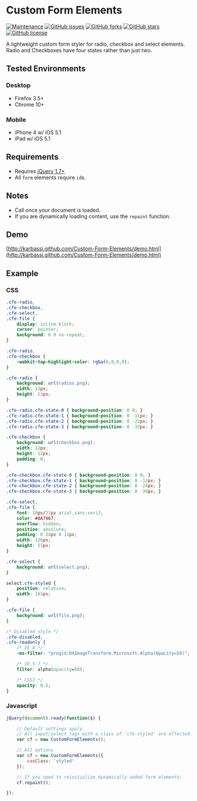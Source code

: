 # Custom Form Elements

[![Maintenance]](https://github.com/karbassi/Custom-Form-Elements/)
[![GitHub issues]](https://github.com/karbassi/Custom-Form-Elements/issues)
[![GitHub forks]](https://github.com/karbassi/Custom-Form-Elements/network)
[![GitHub stars]](https://github.com/karbassi/Custom-Form-Elements/stargazers)
[![GitHub license]](https://github.com/karbassi/Custom-Form-Elements)

A lightweight custom form styler for radio, checkbox and select elements. Radio and Checkboxes have four states rather than just two.

## Tested Environments

### Desktop

* Firefox 3.5+
* Chrome 10+

### Mobile

* iPhone 4 w/ iOS 5.1
* iPad w/ iOS 5.1

## Requirements

* Requires [jQuery 1.7+](http://jquery.com)
* All `form` elements require `id`s.

## Notes

* Call once your document is loaded.
* If you are dynamically loading content, use the `repaint` function.

## Demo

[http://karbassi.github.com/Custom-Form-Elements/demo.html](http://karbassi.github.com/Custom-Form-Elements/demo.html)

## Example

### CSS

```css
.cfe-radio,
.cfe-checkbox,
.cfe-select,
.cfe-file {
    display: inline-block;
    cursor: pointer;
    background: 0 0 no-repeat;
}

.cfe-radio,
.cfe-checkbox {
    -webkit-tap-highlight-color: rgba(0,0,0,0);
}

.cfe-radio {
    background: url(radios.png);
    width: 12px;
    height: 11px;
}

.cfe-radio.cfe-state-0 { background-position: 0 0; }
.cfe-radio.cfe-state-1 { background-position: 0 -11px; }
.cfe-radio.cfe-state-2 { background-position: 0 -22px; }
.cfe-radio.cfe-state-3 { background-position: 0 -33px; }

.cfe-checkbox {
    background: url(checkbox.png);
    width: 12px;
    height: 12px;
    padding: 0;
}

.cfe-checkbox.cfe-state-0 { background-position: 0 0; }
.cfe-checkbox.cfe-state-1 { background-position: 0 -12px; }
.cfe-checkbox.cfe-state-2 { background-position: 0 -24px; }
.cfe-checkbox.cfe-state-3 { background-position: 0 -36px; }

.cfe-select,
.cfe-file {
    font: 10px/21px arial,sans-serif;
    color: #8A7967;
    overflow: hidden;
    position: absolute;
    padding: 0 24px 0 11px;
    width: 126px;
    height: 21px;
}

.cfe-select {
    background: url(select.png);
}

select.cfe-styled {
    position: relative;
    width: 161px;
}

.cfe-file {
    background: url(file.png);
}

/* Disabled style */
.cfe-disabled,
.cfe-readonly {
    /* IE 8 */
    -ms-filter: "progid:DXImageTransform.Microsoft.Alpha(Opacity=50)";

    /* IE 5-7 */
    filter: alpha(opacity=50);

    /* CSS3 */
    opacity: 0.5;
}
```

### Javascript

```javascript
jQuery(document).ready(function($) {

    // Default settings apply.
    // All input/select tags with a class of 'cfe-styled' are affected.
    var cf = new CustomFormElements();

    // All options
    var cf = new CustomFormElements({
        cssClass: 'styled'
    });

    // If you need to reinitialize dynamically added form elements:
    cf.repaint();

});
```


[Maintenance]: https://img.shields.io/maintenance/STATUS/2013.svg?style=for-the-badge
[GitHub issues]: https://img.shields.io/github/issues/karbassi/Custom-Form-Elements.svg?style=for-the-badge
[GitHub forks]: https://img.shields.io/github/forks/karbassi/Custom-Form-Elements.svg?style=for-the-badge
[GitHub stars]: https://img.shields.io/github/stars/karbassi/Custom-Form-Elements.svg?style=for-the-badge
[GitHub license]: https://img.shields.io/github/license/karbassi/Custom-Form-Elements.svg?style=for-the-badge
